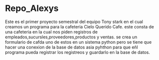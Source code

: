 # Repo_Alexys
Este es el primer proyecto semestral del equipo Tony stark en el cual creamos un programa para la cafeteria Cielo Querido Cafe. este consta de una cafeteria en la cual nos piden registros de empleados,sucursles,proveedores,productos y ventas.
se crea un formulario de cafda uno de estos en un sistema python pero se tiene que hacer una conexion de la base de datos asia pyhthon para que eñl programa pueda registrar los registreos y guardarlo en la base de datos. 

